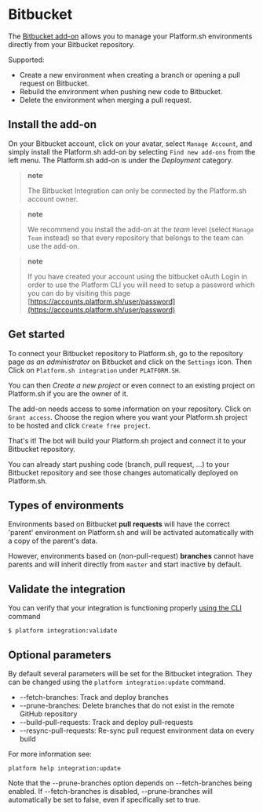 # Bitbucket

The [Bitbucket add-on](https://platform.sh/bitbucket/) allows you to manage your Platform.sh environments directly from your Bitbucket repository.

Supported:

* Create a new environment when creating a branch or opening a pull request on Bitbucket.
* Rebuild the environment when pushing new code to Bitbucket.
* Delete the environment when merging a pull request.

## Install the add-on

On your Bitbucket account, click on your avatar, select ``Manage Account``, and simply install the Platform.sh add-on by selecting ``Find new add-ons`` from the left menu. The Platform.sh add-on is under the *Deployment* category.

> **note**
>
> The Bitbucket Integration can only be connected by the Platform.sh account owner.

> **note**
>
> We recommend you install the add-on at the *team*   level (select ``Manage Team`` instead) so that every repository that belongs to the team can use the add-on.

> **note**
>
> If you have created your account using the bitbucket oAuth Login in order to use the Platform CLI you will need to setup a password which you can do by visiting this page [https://accounts.platform.sh/user/password](https://accounts.platform.sh/user/password)

## Get started

To connect your Bitbucket repository to Platform.sh, go to the repository page *as an administrator* on Bitbucket and click on the ``Settings`` icon. Then Click on ``Platform.sh integration`` under ``PLATFORM.SH``.

You can then *Create a new project* or even connect to an existing project on Platform.sh if you are the owner of it.

The add-on needs access to some information on your repository. Click on ``Grant access``. Choose the region where you want your Platform.sh project to be hosted and click ``Create free project``.

That's it! The bot will build your Platform.sh project and connect it to your Bitbucket repository.

You can already start pushing code (branch, pull request, ...) to your Bitbucket repository and see those changes automatically deployed on Platform.sh.

## Types of environments

Environments based on Bitbucket **pull requests** will have the correct 'parent' environment on Platform.sh and will be activated automatically with a copy of the parent's data.

However, environments based on (non-pull-request) **branches** cannot have parents and will inherit directly from `master` and start inactive by default.

## Validate the integration

You can verify that your integration is functioning properly [using the CLI](/administration/integrations.md#validating-integrations) command

```
$ platform integration:validate
```

## Optional parameters

By default several parameters will be set for the Bitbucket integration. They can be changed using the `platform integration:update` command.

* --fetch-branches: Track and deploy branches
* --prune-branches: Delete branches that do not exist in the remote GitHub repository
* --build-pull-requests: Track and deploy pull-requests
* --resync-pull-requests: Re-sync pull request environment data on every build

For more information see: 

```
platform help integration:update
```

Note that the --prune-branches option depends on --fetch-branches being enabled. If --fetch-branches is disabled, --prune-branches will automatically be set to false, even if specifically set to true.
